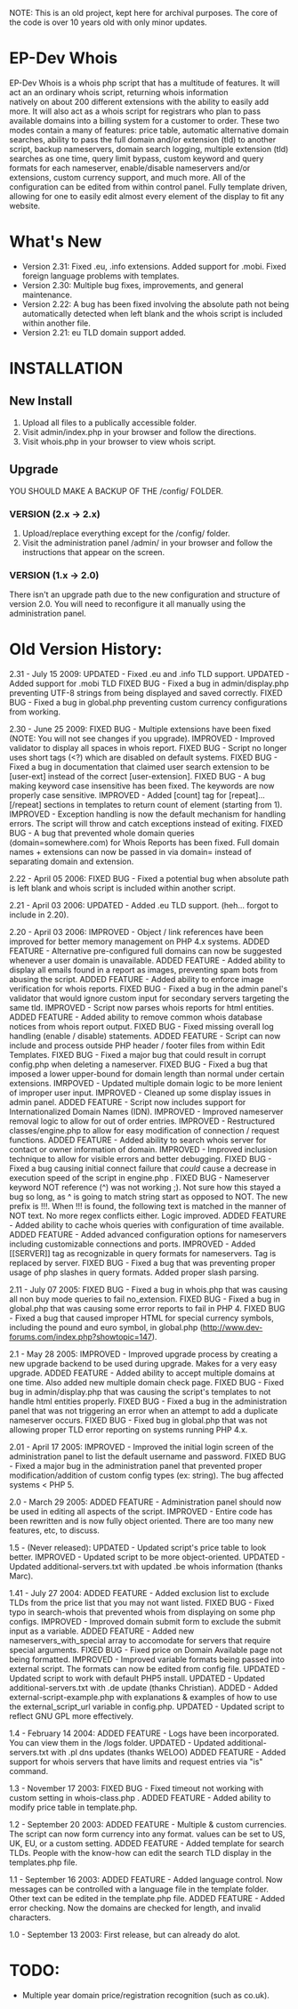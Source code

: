 NOTE: This is an old project, kept here for archival purposes. The core of the code is over 10 years old with only minor updates.

EP-Dev Whois
===========

EP-Dev Whois is a whois php script that has a multitude of features. 
It  will act an an ordinary whois script, returning whois information  
natively on about 200 different extensions with the ability to easily 
add more. It will also act as a whois script for registrars who plan to 
pass available domains into a billing system for a customer to order. 
These two modes contain a many of features: price table, automatic 
alternative domain searches, ability to pass the full domain and/or 
extension (tld) to another script, backup nameservers, domain search 
logging, multiple extension (tld) searches as one time, query limit 
bypass, custom keyword and query formats for each nameserver, 
enable/disable nameservers and/or extensions, custom currency support, 
and much more. All of the configuration can be edited from within 
control panel. Fully template driven, allowing for one to easily edit 
almost every element of the display to fit any website.

What's New
===========
* Version 2.31: Fixed .eu, .info extensions. Added support for .mobi. Fixed foreign language problems with templates.
* Version 2.30: Multiple bug fixes, improvements, and general maintenance.
* Version 2.22: A bug has been fixed involving the absolute path not being automatically detected when left blank and the whois script is included within another file.
* Version 2.21: eu TLD domain support added.

INSTALLATION
===========
## New Install
1. Upload all files to a publically accessible folder.
2. Visit admin/index.php in your browser and follow the directions.
3. Visit whois.php in your browser to view whois script.

## Upgrade
YOU SHOULD MAKE A BACKUP OF THE /config/ FOLDER.

### VERSION (2.x -> 2.x)
1. Upload/replace everything except for the /config/ folder.
2. Visit the administration panel /admin/ in your browser and follow the instructions that appear on the screen.

### VERSION (1.x -> 2.0)
There isn't an upgrade path due to the new configuration and structure of version 2.0. You will need to reconfigure it all manually using the administration panel.


Old Version History:
===========
2.31 - July 15 2009:
UPDATED - Fixed .eu and .info TLD support.
UPDATED - Added support for .mobi TLD
FIXED BUG - Fixed a bug in admin/display.php preventing UTF-8 strings from being displayed and saved correctly.
FIXED BUG - Fixed a bug in global.php preventing custom currency configurations from working.

2.30 - June 25 2009:
FIXED BUG - Multiple extensions have been fixed (NOTE: You will not see changes if you upgrade).
IMPROVED - Improved validator to display all spaces in whois report.
FIXED BUG - Script no longer uses short tags (<?) which are disabled on default systems.
FIXED BUG - Fixed a bug in documentation that claimed user search extension to be [user-ext] instead of the correct [user-extension].
FIXED BUG - A bug making keyword case insensitive has been fixed. The keywords are now properly case sensitive.
IMPROVED - Added [count] tag for [repeat]...[/repeat] sections in templates to return count of element (starting from 1).
IMPROVED - Exception handling is now the default mechanism for handling errors. The script will throw and catch exceptions instead of exiting.
FIXED BUG - A bug that prevented whole domain queries (domain=somewhere.com) for Whois Reports has been fixed. Full domain names + extensions can now be passed in via domain= instead of separating domain and extension.

2.22 - April 05 2006:
FIXED BUG - Fixed a potential bug when absolute path is left blank and whois script is included within another script.

2.21 - April 03 2006:
UPDATED - Added .eu TLD support. (heh... forgot to include in 2.20).

2.20 - April 03 2006:
IMPROVED - Object / link references have been improved for better memory management on PHP 4.x systems.
ADDED FEATURE - Alternative pre-configured full domains can now be suggested whenever a user domain is unavailable.
ADDED FEATURE - Added ability to display all emails found in a report as images, preventing spam bots from abusing the script.
ADDED FEATURE - Added ability to enforce image verification for whois reports.
FIXED BUG - Fixed a bug in the admin panel's validator that would ignore custom input for secondary servers targeting the same tld.
IMPROVED - Script now parses whois reports for html entities.
ADDED FEATURE - Added ability to remove common whois database notices from whois report output.
FIXED BUG - Fixed missing overall log handling (enable / disable) statements.
ADDED FEATURE - Script can now include and process outside PHP header / footer files from within Edit Templates.
FIXED BUG - Fixed a major bug that could result in corrupt config.php when deleting a nameserver.
FIXED BUG - Fixed a bug that imposed a lower upper-bound for domain length than normal under certain extensions.
IMRPOVED - Updated multiple domain logic to be more lenient of improper user input.
IMPROVED - Cleaned up some display issues in admin panel.
ADDED FEATURE - Script now includes support for Internationalized Domain Names (IDN).
IMPROVED - Improved nameserver removal logic to allow for out of order entries.
IMPROVED - Restructured classes/engine.php to allow for easy modification of connection / request functions.
ADDED FEATURE - Added ability to search whois server for contact or owner information of domain.
IMPROVED - Improved inclusion technique to allow for visible errors and better debugging.
FIXED BUG - Fixed a bug causing initial connect failure that *could* cause a decrease in execution speed of the script in engine.php .
FIXED BUG - Nameserver keyword NOT reference (^) was not working ;). Not sure how this stayed a bug so long, as ^ is going to match string start as opposed to NOT. The new prefix is !!!. When !!! is found, the following text is matched in the manner of NOT text. No more regex conflicts either. Logic improved.
ADDED FEATURE - Added ability to cache whois queries with configuration of time available.
ADDED FEATURE - Added advanced configuration options for nameservers including customizable connections and ports.
IMPROVED - Added [[SERVER]] tag as recognizable in query formats for nameservers. Tag is replaced by server.
FIXED BUG - Fixed a bug that was preventing proper usage of php slashes in query formats. Added proper slash parsing.

2.11 - July 07 2005:
FIXED BUG - Fixed a bug in whois.php that was causing all non buy mode queries to fail no_extension.
FIXED BUG - Fixed a bug in global.php that was causing some error reports to fail in PHP 4.
FIXED BUG - Fixed a bug that caused improper HTML for special currency symbols, including the pound and euro symbol, in global.php (http://www.dev-forums.com/index.php?showtopic=147).

2.1 - May 28 2005:
IMPROVED - Improved upgrade process by creating a new upgrade backend to be used during upgrade. Makes for a very easy upgrade.
ADDED FEATURE - Added ability to accept multiple domains at one time. Also added new multiple domain check page.
FIXED BUG - Fixed bug in admin/display.php that was causing the script's templates to not handle html entities properly.
FIXED BUG - Fixed a bug in the administration panel that was not triggering an error when an attempt to add a duplicate nameserver occurs.
FIXED BUG - Fixed bug in global.php that was not allowing proper TLD error reporting on systems running PHP 4.x.

2.01 - April 17 2005:
IMPROVED - Improved the initial login screen of the administration panel to list the default username and password.
FIXED BUG - Fixed a major bug in the administration panel that prevented proper modification/addition of custom config types (ex: string). The bug affected systems < PHP 5.

2.0 - March 29 2005:
ADDED FEATURE - Administration panel should now be used in editing all aspects of the script.
IMPROVED - Entire code has been rewritten and is now fully object oriented. There are too many new features, etc, to discuss.

1.5 - (Never released):
UPDATED - Updated script's price table to look better.
IMPROVED - Updated script to be more object-oriented.
UPDATED - Updated additional-servers.txt with updated .be whois information (thanks Marc).

1.41 - July 27 2004:
ADDED FEATURE - Added exclusion list to exclude TLDs from the price list that you may not want listed.
FIXED BUG - Fixed typo in search-whois that prevented whois from displaying on some php configs.
IMPROVED - Improved domain submit form to exclude the submit input as a variable.
ADDED FEATURE - Added new nameservers_with_special array to accomodate for servers that require special arguments.
FIXED BUG - Fixed price on Domain Available page not being formatted.
IMPROVED - Improved variable formats being passed into external script. The formats can now be edited from config file.
UPDATED - Updated script to work with default PHP5 install.
UPDATED - Updated additional-servers.txt with .de update (thanks Christian).
ADDED - Added external-script-example.php with explanations & examples of how to use the external_script_url variable in config.php.
UPDATED - Updated script to reflect GNU GPL more effectively.

1.4 - February 14 2004:
ADDED FEATURE - Logs have been incorporated. You can  view them in the /logs folder.
UPDATED - Updated additional-servers.txt with .pl dns updates (thanks WELOO)
ADDED FEATURE - Added support for whois servers that have limits and request entries via "is" command.

1.3 - November 17 2003:
FIXED BUG - Fixed timeout not working with custom setting in whois-class.php .
ADDED FEATURE - Added ability to modify price table in template.php.

1.2 - September 20 2003:
ADDED FEATURE - Multiple & custom currencies. The script can now form currency into any format. values can be set to US, UK, EU, or a custom setting.
ADDED FEATURE - Added template for search TLDs. People with the know-how can edit the search TLD display in the templates.php file.

1.1 - September 16 2003: 
ADDED FEATURE - Added language control. Now messages can be controlled with a language file in the template folder. Other text can be edited in the template.php file.
ADDED FEATURE - Added error checking. Now the domains are checked for length, and invalid characters.

1.0 - September 13 2003:
First release, but can already do alot.

TODO:
===========
* Multiple year domain price/registration recognition (such as co.uk).
